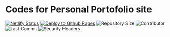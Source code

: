 # Codes for Personal Portofolio site

[![Netlify Status](https://api.netlify.com/api/v1/badges/79e10785-8845-4382-9ae3-3b6e7eca7708/deploy-status)](https://app.netlify.com/sites/nirzak/deploys) [![Deploy to Github Pages](https://github.com/Nirzak/nirzak.github.io/actions/workflows/deploy-site.yaml/badge.svg)](https://github.com/Nirzak/nirzak.github.io/actions/workflows/deploy-site.yaml) ![Repository Size](https://img.shields.io/github/repo-size/nirzak/nirzak.github.io) ![Contributor](https://img.shields.io/github/contributors/nirzak/nirzak.github.io) ![Last Commit](https://img.shields.io/github/last-commit/nirzak/nirzak.github.io) ![Security Headers](https://img.shields.io/security-headers?url=https%3A%2F%2Fnirzash.me)
